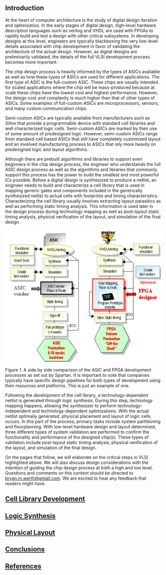 ## Introduction

At the heart of computer architecture is the study of digital design iteration and optimization. In the early stages of digital design, high-level hardware description languages such as verilog and VHDL are used with FPGAs to rapidly build and test a design with other critical subsystems. In developing designs at this level, engineers are typically blackboxing the very low-level details associated with chip development in favor of validating the architecture of the actual design. However, as digital designs are preliminarily validated, the details of the full VLSI development process becomes more important.

The chip design process is heavily informed by the types of ASICs available as well as how these types of ASICs are used for different applications. The first type of ASIC is the full-custom ASIC. These chips are usually intended for scaled applications where the chip will be mass-produced because at scale these chips have the lowest cost and highest performance. However, the design cost and complexity is much higher than that of other types of ASICs. Some examples of full-custom ASICs are microprocessors, sensors, and many custom communication chips. 

Semi-custom ASICs are typically available from manufacturers such as Xilinx that provide a programmable device with standard cell libraries and well characterized logic cells. Semi-custom ASICs are marked by their use of some amount of predesigned logic. However, semi-custom ASICs range from standard-cell based ASICs that still have completely customized layout and an involved manufacturing process to ASICs that rely more heavily on predesigned logic and layout algorithms.  

Although there are prebuilt algorithms and libraries to support even beginners in the chip design process, the engineer who understands the full ASIC design process as well as the algorithms and libraries that commonly support this process has the power to build the smallest and most powerful ICs possible. Before a digital design is synthesized to produce a netlist, an engineer needs to build and characterize a cell library that is used in mapping generic gates and components included in the generically synthesized netlist to actual cells with footprints and timing characteristics. Characterizing the cell library usually involves extracting layout parasitics as well as performing static timing analysis. This information is used later in the design process during technology mapping as well as post-layout static timing analysis, physical verification of the layout, and simulation of the final design. 

![Spartan FPGA Design Process](spartan.png)

Figure 1. A side by side comparison of the ASIC and FPGA development processes as set out by Spartan. It is important to note that companies typically have specific design pipelines for both types of development using their resources and platforms. This is just an example of one.

Following the development of the cell library, a technology-dependent netlist is generated through logic synthesis. During this step, technology mapping happens, allowing the synthesizer to perform technology-independent and technology-dependent optimizations. With the actual netlist optimally generated, physical placement and layout of logic cells occurs. In this part of the process, primary tasks include system partitioning and floorplanning. With low-level hardware design and layout determined, three different types of system validation are performed to confirm the functionality and performance of the designed chip(s). These types of validation include post-layout static timing analysis, physical verification of the layout, and simulation of the final design. 

On the pages that follow, we will elaborate on the critical steps in VLSI highlighted above. We will also discuss design considerations with the intention of guiding the chip design process at both a high and low level. Questions and comments on this content should be directed to bryan.m.werth@gmail.com. We are excited to hear any feedback that readers might have.

## [Cell Library Development](cell_library.md)
## [Logic Synthesis](logic_synthesis.md)
## [Physical Layout](physical_layout.md)
## [Conclusions](conclusions.md)
## [References](references.md)
